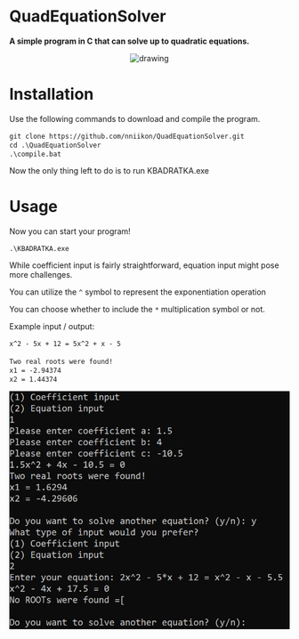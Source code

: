 # QuadEquationSolver
**A simple program in C that can solve up to quadratic equations.**
<p align='center'>
    <img src="./media/giphy.gif" alt="drawing" width="200"/>
</p>

# Installation

Use the following commands to download and compile the program.

```
git clone https://github.com/nniikon/QuadEquationSolver.git
cd .\QuadEquationSolver
.\compile.bat
```

Now the only thing left to do is to run KBADRATKA.exe

# Usage 

Now you can start your program!

```
.\KBADRATKA.exe
```

While coefficient input is fairly straightforward, equation input might pose more challenges.

You can utilize the `^` symbol to represent the exponentiation operation

You can choose whether to include the `*` multiplication symbol or not.

Example input / output:

```
x^2 - 5x + 12 = 5x^2 + x - 5

Two real roots were found!
x1 = -2.94374
x2 = 1.44374
```
<p align='center'>
    <img src="./media/userHelp.jpg" alt="drawing" width="800"/>
</p>
